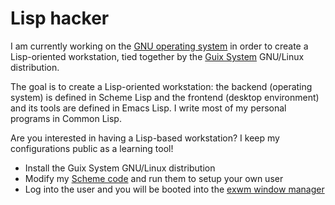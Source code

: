 # Lisp hacker

I am currently working on the [GNU operating system](https://www.gnu.org/) in order to create a Lisp-oriented workstation, tied together by the [Guix System](https://guix.gnu.org) GNU/Linux distribution.

The goal is to create a Lisp-oriented workstation: the backend (operating system) is defined in Scheme Lisp and the frontend (desktop environment) and its tools are defined in Emacs Lisp. I write most of my personal programs in Common Lisp.

Are you interested in having a Lisp-based workstation? I keep my configurations public as a learning tool!

- Install the Guix System GNU/Linux distribution
- Modify my [Scheme code](https://github.com/enzuru/guix-profiles) and run them to setup your own user
- Log into the user and you will be booted into the [exwm window manager](https://github.com/ch11ng/exwm)
